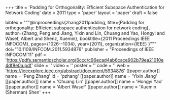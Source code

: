 +++
title = 'Padding for Orthogonality: Efficient Subspace Authentication for Network Coding'
date = 2011
type = 'paper'
layout = 'paper'
draft = false

bibtex = """@inproceedings{zhang2011padding,
  title={Padding for orthogonality: Efficient subspace authentication for network coding},
  author={Zhang, Peng and Jiang, Yixin and Lin, Chuang and Yao, Hongyi and Wasef, Albert and Shenz, Xuemin},
  booktitle={2011 Proceedings IEEE INFOCOM},
  pages={1026--1034},
  year={2011},
  organization={IEEE}
}"""
doi="10.1109/INFCOM.2011.5934876"
publisher = "Proceedings of IEEE INFOCOM'11"
pdf = 'https://pdfs.semanticscholar.org/6ccc/c96ecad4ab6cace902b79ea21010e4df8e0a.pdf'
slide = ''
video = ''
poster = ''
code = ''
web = 'https://ieeexplore.ieee.org/abstract/document/5934876'
[[paper.author]]
    name = 'Peng Zhang'
    id = 'pzhang'
[[paper.author]]
    name = 'Yixin Jiang'
[[paper.author]]
    name = 'Chuang Lin'
[[paper.author]]
    name = 'Hongyi Yao'
[[paper.author]]
    name = 'Albert Wasef'
[[paper.author]]
    name = 'Xuemin (Sherman) Shen'
+++
